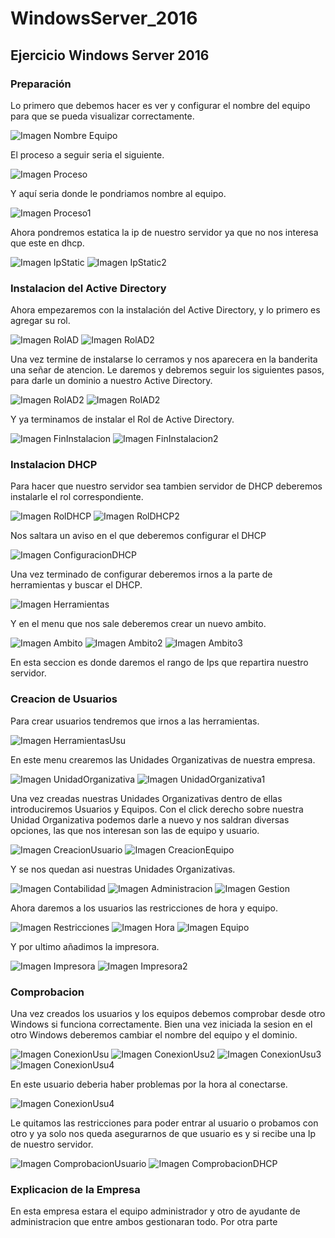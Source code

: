 # WindowsServer_2016
## Ejercicio Windows Server 2016
### Preparación
Lo primero que debemos hacer es ver y configurar el nombre del equipo para que se pueda visualizar correctamente.

![Imagen Nombre Equipo](https://github.com/josemanueltorreslopez/WindowsServer_2016/blob/master/Nombre%20Equipo.JPG)

El proceso a seguir seria el siguiente.

![Imagen Proceso](https://github.com/josemanueltorreslopez/WindowsServer_2016/blob/master/Proceso.JPG)

Y aquí seria donde le pondriamos nombre al equipo.

![Imagen Proceso1](https://github.com/josemanueltorreslopez/WindowsServer_2016/blob/master/Proceso1.JPG)

Ahora pondremos estatica la ip de nuestro servidor ya que no nos interesa que este en dhcp.

![Imagen IpStatic](https://github.com/josemanueltorreslopez/WindowsServer_2016/blob/master/IpStatic.JPG)
![Imagen IpStatic2](https://github.com/josemanueltorreslopez/WindowsServer_2016/blob/master/IpStatic2.JPG)

### Instalacion del Active Directory
Ahora empezaremos con la instalación del Active Directory, y lo primero es agregar su rol.

![Imagen RolAD](https://github.com/josemanueltorreslopez/WindowsServer_2016/blob/master/RolAD.JPG)
![Imagen RolAD2](https://github.com/josemanueltorreslopez/WindowsServer_2016/blob/master/RolAD2.JPG)

Una vez termine de instalarse lo cerramos y nos aparecera en la banderita una señar de atencion. Le daremos y debremos seguir los siguientes pasos, para darle un dominio a nuestro Active Directory.

![Imagen RolAD2](https://github.com/josemanueltorreslopez/WindowsServer_2016/blob/master/Dominio.JPG)
![Imagen RolAD2](https://github.com/josemanueltorreslopez/WindowsServer_2016/blob/master/Dominio2.JPG)

Y ya terminamos de instalar el Rol de Active Directory.

![Imagen FinInstalacion](https://github.com/josemanueltorreslopez/WindowsServer_2016/blob/master/FinInstalacion.JPG)
![Imagen FinInstalacion2](https://github.com/josemanueltorreslopez/WindowsServer_2016/blob/master/FinInstalacion2.JPG)

### Instalacion DHCP
Para hacer que nuestro servidor sea tambien servidor de DHCP deberemos instalarle el rol correspondiente.

![Imagen RolDHCP](https://github.com/josemanueltorreslopez/WindowsServer_2016/blob/master/RolDHCP.JPG)
![Imagen RolDHCP2](https://github.com/josemanueltorreslopez/WindowsServer_2016/blob/master/RolDHCP2.JPG)

Nos saltara un aviso en el que deberemos configurar el DHCP

![Imagen ConfiguracionDHCP](https://github.com/josemanueltorreslopez/WindowsServer_2016/blob/master/ConfiguracionDHCP.JPG)

Una vez terminado de configurar deberemos irnos a la parte de herramientas y buscar el DHCP.

![Imagen Herramientas](https://github.com/josemanueltorreslopez/WindowsServer_2016/blob/master/Herramientas.JPG)

Y en el menu que nos sale deberemos crear un nuevo ambito.

![Imagen Ambito](https://github.com/josemanueltorreslopez/WindowsServer_2016/blob/master/Ambito.JPG)
![Imagen Ambito2](https://github.com/josemanueltorreslopez/WindowsServer_2016/blob/master/Ambito1.JPG)
![Imagen Ambito3](https://github.com/josemanueltorreslopez/WindowsServer_2016/blob/master/Ambito2.JPG)

En esta seccion es donde daremos el rango de Ips que repartira nuestro servidor.

### Creacion de Usuarios

Para crear usuarios tendremos que irnos a las herramientas.

![Imagen HerramientasUsu](https://github.com/josemanueltorreslopez/WindowsServer_2016/blob/master/HerramientasUsu.JPG)

En este menu crearemos las Unidades Organizativas de nuestra empresa.

![Imagen UnidadOrganizativa](https://github.com/josemanueltorreslopez/WindowsServer_2016/blob/master/UnidadOrganizativa.JPG)
![Imagen UnidadOrganizativa1](https://github.com/josemanueltorreslopez/WindowsServer_2016/blob/master/UnidadOrganizativa1.JPG)


Una vez creadas nuestras Unidades Organizativas dentro de ellas introduciremos Usuarios y Equipos.
Con el click derecho sobre nuestra Unidad Organizativa podemos darle a nuevo y nos saldran diversas opciones, las que nos interesan son las de equipo y usuario.

![Imagen CreacionUsuario](https://github.com/josemanueltorreslopez/WindowsServer_2016/blob/master/CreacionUsuario.JPG)
![Imagen CreacionEquipo](https://github.com/josemanueltorreslopez/WindowsServer_2016/blob/master/CreacionEquipo.JPG)

Y se nos quedan asi nuestras Unidades Organizativas.

![Imagen Contabilidad](https://github.com/josemanueltorreslopez/WindowsServer_2016/blob/master/Contabilidad.JPG)
![Imagen Administracion](https://github.com/josemanueltorreslopez/WindowsServer_2016/blob/master/Administracion.JPG)
![Imagen Gestion](https://github.com/josemanueltorreslopez/WindowsServer_2016/blob/master/Gestion.JPG)

Ahora daremos a los usuarios las restricciones de hora y equipo.

![Imagen Restricciones](https://github.com/josemanueltorreslopez/WindowsServer_2016/blob/master/Restricciones.JPG)
![Imagen Hora](https://github.com/josemanueltorreslopez/WindowsServer_2016/blob/master/Hora.JPG)
![Imagen Equipo](https://github.com/josemanueltorreslopez/WindowsServer_2016/blob/master/Equipo.JPG)

Y por ultimo añadimos la impresora.

![Imagen Impresora](https://github.com/josemanueltorreslopez/WindowsServer_2016/blob/master/impresora.png)
![Imagen Impresora2](https://github.com/josemanueltorreslopez/WindowsServer_2016/blob/master/impresora2.png)

### Comprobacion
Una vez creados los usuarios y los equipos debemos comprobar desde otro Windows si funciona correctamente.
Bien una vez iniciada la sesion en el otro Windows deberemos cambiar el nombre del equipo y el dominio.

![Imagen ConexionUsu](https://github.com/josemanueltorreslopez/WindowsServer_2016/blob/master/ConexionUsu.PNG)
![Imagen ConexionUsu2](https://github.com/josemanueltorreslopez/WindowsServer_2016/blob/master/ConexcionUsu2.PNG)
![Imagen ConexionUsu3](https://github.com/josemanueltorreslopez/WindowsServer_2016/blob/master/ConexionUsu3.PNG)
![Imagen ConexionUsu4](https://github.com/josemanueltorreslopez/WindowsServer_2016/blob/master/ConexionUsu4.PNG)

En este usuario deberia haber problemas por la hora al conectarse.

![Imagen ConexionUsu4](https://github.com/josemanueltorreslopez/WindowsServer_2016/blob/master/RestriccionTiempo.PNG)

Le quitamos las restricciones para poder entrar al usuario o probamos con otro y ya solo nos queda asegurarnos de que usuario es y si recibe una Ip de nuestro servidor.

![Imagen ComprobacionUsuario](https://github.com/josemanueltorreslopez/WindowsServer_2016/blob/master/ComprobacionUsu.PNG)
![Imagen ComprobacionDHCP](https://github.com/josemanueltorreslopez/WindowsServer_2016/blob/master/ComprobacionClienteDHCP.PNG)

### Explicacion de la Empresa

En esta empresa estara el equipo administrador y otro de ayudante de administracion que entre ambos gestionaran todo.
Por otra parte 
